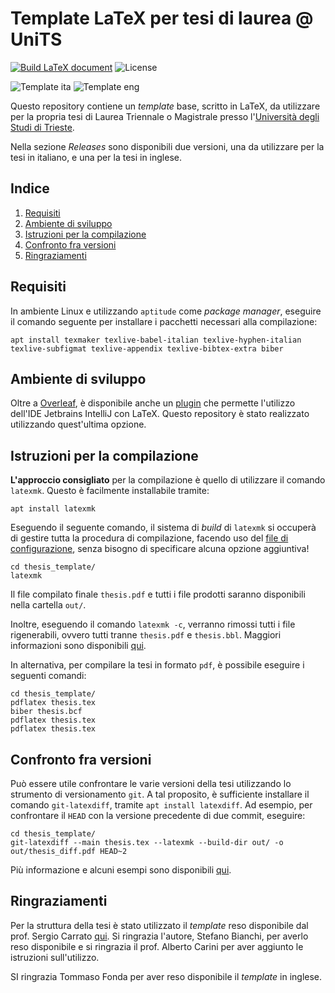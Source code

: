 # Template LaTeX per tesi di laurea @ UniTS

[![Build LaTeX document](https://github.com/peiva-git/thesis_template/actions/workflows/compile-pdf.yml/badge.svg)](https://github.com/peiva-git/thesis_template/actions/workflows/compile-pdf.yml)
![License](https://img.shields.io/github/license/peiva-git/thesis_template)

![Template ita](https://img.shields.io/github/downloads/peiva-git/thesis_template/ita%2Fv1.0/total)
![Template eng](https://img.shields.io/github/downloads/peiva-git/thesis_template/eng%2Fv1.0/total)

Questo repository contiene un _template_ base, scritto in LaTeX,
da utilizzare per la propria tesi di Laurea Triennale o Magistrale
presso l'[Università degli Studi di Trieste](https://www.units.it/).

Nella sezione _Releases_ sono disponibili due versioni, una da utilizzare per la tesi in italiano,
e una per la tesi in inglese.

## Indice

1. [Requisiti](#requisiti)
2. [Ambiente di sviluppo](#ambiente-di-sviluppo)
3. [Istruzioni per la compilazione](#istruzioni-per-la-compilazione)
4. [Confronto fra versioni](#confronto-fra-versioni)
5. [Ringraziamenti](#ringraziamenti)

## Requisiti

In ambiente Linux e utilizzando `aptitude` come _package manager_,
eseguire il comando seguente per installare i pacchetti necessari alla compilazione:
```shell
apt install texmaker texlive-babel-italian texlive-hyphen-italian texlive-subfigmat texlive-appendix texlive-bibtex-extra biber
```

## Ambiente di sviluppo

Oltre a [Overleaf](https://www.overleaf.com/), è disponibile anche un [plugin](https://plugins.jetbrains.com/plugin/9473-texify-idea)
che permette l'utilizzo dell'IDE Jetbrains IntelliJ con LaTeX.
Questo repository è stato realizzato utilizzando quest'ultima opzione.

## Istruzioni per la compilazione

**L'approccio consigliato** per la compilazione è quello di utilizzare il comando `latexmk`.
Questo è facilmente installabile tramite:
```shell
apt install latexmk
```

Eseguendo il seguente comando, il sistema di _build_ di `latexmk` si occuperà di gestire tutta la procedura
di compilazione, facendo uso del [file di configurazione](.latexmkrc),
senza bisogno di specificare alcuna opzione aggiuntiva!
```shell
cd thesis_template/
latexmk
```

Il file compilato finale `thesis.pdf` e tutti i file prodotti saranno disponibili nella cartella `out/`.

Inoltre, eseguendo il comando `latexmk -c`, verranno rimossi tutti i file rigenerabili, ovvero tutti tranne
`thesis.pdf` e `thesis.bbl`. Maggiori informazioni sono disponibili [qui](https://mg.readthedocs.io/latexmk.html).

In alternativa, per compilare la tesi in formato `pdf`, è possibile eseguire i seguenti comandi:
```shell
cd thesis_template/
pdflatex thesis.tex
biber thesis.bcf
pdflatex thesis.tex
pdflatex thesis.tex
```

## Confronto fra versioni

Può essere utile confrontare le varie versioni della tesi utilizzando lo strumento di versionamento `git`.
A tal proposito, è sufficiente installare il comando `git-latexdiff`, tramite `apt install latexdiff`.
Ad esempio, per confrontare il `HEAD` con la versione precedente di due commit, eseguire:
```shell
cd thesis_template/
git-latexdiff --main thesis.tex --latexmk --build-dir out/ -o out/thesis_diff.pdf HEAD~2
```
Più informazione e alcuni esempi sono disponibili [qui](https://ctan.org/tex-archive/support/git-latexdiff).

## Ringraziamenti

Per la struttura della tesi è stato utilizzato il _template_ reso disponibile dal prof. Sergio Carrato
[qui](https://www2.units.it/carrato/didatt/info_laureandi/LaTeX/template/).
Si ringrazia l'autore, Stefano Bianchi, per averlo reso disponibile e si ringrazia il prof. Alberto Carini
per aver aggiunto le istruzioni sull'utilizzo.

SI ringrazia Tommaso Fonda per aver reso disponibile il _template_ in inglese.
